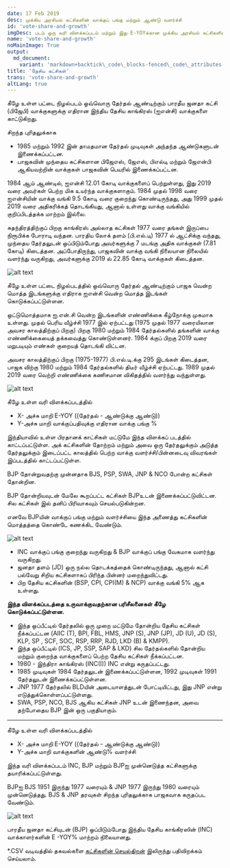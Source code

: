 ```yaml
---
date: 17 Feb 2019
desc: முக்கிய அரசியல் கட்சிகளின் வாக்குப் பங்கு மற்றும் ஆண்டு வளர்ச்சி
id: 'vote-share-and-growth'
imgDesc: படம் ஒரு வரி விளக்கப்படம் மற்றும் இது E-YOYக்கான முக்கிய அரசியல் கட்சிகளின் சதவீத வாக்குகளைப் காட்டுகிறது.
name: 'vote-share-and-growth'
noMainImage: True
output:
  md_document:
    variant: 'markdown+backtick\_code\_blocks-fenced\_code\_attributes-header\_attributes'
title: 'தேசிய கட்சிகள்'
trans: 'vote-share-and-growth'
altLang: true
---
```


கீழே உள்ள பட்டை நிழல்படம் ஒவ்வொரு தேர்தல் ஆண்டிற்கும் பாரதீய ஜனதா கட்சி
(பிஜேபி) வாக்குகளுக்கு எதிரான இந்திய தேசிய காங்கிரஸ் (ஐஎன்சி) வாக்குகளை
காட்டுகிறது.

சிறந்த புரிதலுக்காக

-   1985 மற்றும் 1992 இன் தாமதமான தேர்தல் முடிவுகள் அந்தந்த ஆண்டுகளுடன்
    இணைக்கப்பட்டன.
-   பாஜகவின் முந்தைய கட்சிகளான பிஜேஎஸ், ஜேஎஸ், பிஎல்டி மற்றும் ஜேஎன்பி
    ஆகியவற்றின் வாக்குகள் பாஜகவின் பெயரில் இணைக்கப்பட்டன.

1984 ஆம் ஆண்டில், ஐஎன்சி 12.01 கோடி வாக்குகளைப் பெற்றுள்ளது, இது 2019
வரை அவர்கள் பெற்ற மிக உயர்ந்த வாக்குகளாகும். 1984 முதல் 1998 வரை
ஐஎன்சியின் வாக்கு வங்கி 9.5 கோடி வரை குறைந்து கொண்டிருந்தது, அது 1999
முதல் 2019 வரை அதிகரிக்கத் தொடங்கியது, ஆனால் உள்ளது வாக்கு வங்கியில்
குறிப்பிடத்தக்க மாற்றம் இல்லை.

சுதந்திரத்திற்குப் பிறகு காங்கிரஸ் அல்லாத கட்சிகள் 1977 வரை தங்கள்
இருப்பை நிரூபிக்க போராடி வந்தன. பாரதிய லோக் தளம் (பி.எல்.டி) 1977 ல்
ஆட்சிக்கு வந்தது, முந்தைய தேர்தலுடன் ஒப்பிடும்போது அவர்களுக்கு 7 மடங்கு
அதிக வாக்குகள் (7.81 கோடி) கிடைத்தன. அப்போதிருந்து, பாஜகவின் வாக்கு
வங்கி நிலையான நிலையில் வளர்ந்து வருகிறது, அவர்களுக்கு 2019 ல் 22.85 கோடி
வாக்குகள் கிடைத்தன.

<img src="/blogs/vote-share-and-growth/figure-markdown/img4.png" alt="alt text" class="blogs_image">
<!-- ![](/blogs/vote-share-and-growth/figure-markdown/img4.png) -->

கீழே உள்ள பட்டை நிழல்படத்தில் ஒவ்வொரு தேர்தல் ஆண்டிற்கும் பாஜக வென்ற
மொத்த இடங்களுக்கு எதிராக ஐஎன்சி வென்ற மொத்த இடங்கள் கொடுக்கப்பட்டுள்ளன.

ஒட்டுமொத்தமாக ஐ.என்.சி வென்ற இடங்களின் எண்ணிக்கை கீழ்நோக்கு முகமாக
உள்ளது. முதல் பெரிய வீழ்ச்சி 1977 இல் ஏற்பட்டது (1975 முதல் 1977
வரையிலான அவசர காலத்திற்குப் பிறகு) பிறகு 1980 மற்றும் 1984 தேர்தல்களில்
தங்களின் வாக்கு எண்ணிக்கையைத் தக்கவைத்து கொண்டுள்ளனர். 1984 க்குப் பிறகு
2019 வரை மறுபடியும் எண்கள் குறையத் தொடங்கி விட்டன.

அவசர காலத்திற்குப் பிறகு (1975-1977) பி.எல்.டி.க்கு 295 இடங்கள்
கிடைத்தன, பாஜக விற்கு 1980 மற்றும் 1984 தேர்தல்களில் திடீர் வீழ்ச்சி
ஏற்பட்டது. 1989 முதல் 2019 வரை வெற்றி எண்ணிக்கை கணிசமான விகிதத்தில்
வளர்ந்து வந்துள்ளது.

<img src="/blogs/vote-share-and-growth/figure-markdown/img3.png" alt="alt text" class="blogs_image">
<!-- ![](/blogs/vote-share-and-growth/figure-markdown/img3.png) -->

கீழே உள்ள வரி விளக்கப்படத்தில்

-   X- அச்சு மாறி E-YOY ((தேர்தல் - ஆண்டுக்கு ஆண்டு))
-   Y-அச்சு மாறி வாக்குப்பதிவுக்கு எதிரான வாக்கு பங்கு %

இந்தியாவில் உள்ள பிரதானக் காட்சிகள் மட்டுமே இந்த விளக்கப் படத்தில் காட்டப்பட்டுள்ள. அக் கட்சிகளின் தோற்றம் மற்றும் அவை ஒரு தேர்தலுக்கும் அடுத்த தேர்தலுக்கும் இடைப்பட்ட காலத்தில் பெற்ற வாக்கு வளர்ச்சி/பின்னடைவு விவரங்கள் இப்படத்தில் காட்டப்பட்டுள்ள.

BJP தோன்றுவதற்கு முன்னதாக BJS, PSP, SWA, JNP & NCO போன்ற கட்சிகள் தோன்றின.  

BJP தோன்றியவுடன் மேலே கூறப்பட்ட கட்சிகள் BJPஉடன் இணைக்கப்பட்டுவிட்டன. சில கட்சிகள் இல் தனிப் பிரிவாகவும் செயல்படுகின்றன.

எனவே BJPயின் வாக்குப் பங்கு மற்றும் வளர்ச்சியை இந்த அணைத்து கட்சிகளின் மொத்தத்தை கொண்டே கணக்கிட வேண்டும்.

<img src="/blogs/vote-share-and-growth/figure-markdown/img1.png" alt="alt text" class="blogs_image">
<!-- ![](/blogs/vote-share-and-growth/figure-markdown/img1.png) -->

-   INC வாக்குப் பங்கு குறைந்து வருகிறது & BJP வாக்குப் பங்கு வேகமாக
    வளர்ந்து வருகிறது.
-   ஜனதா தளம் (JD) ஒரு நல்ல தொடக்கத்தைக் கொண்டிருந்தது, ஆனால் கட்சி
    பல்வேறு சிறிய கட்சிகளாகப் பிரிந்த பின்னர் மறைந்துவிட்டது.
-   பிற தேசிய கட்சிகளின் (BSP, CPI, CPI(M) & NCP) வாக்கு வங்கி 5% ஆக
    உள்ளது.

**இந்த விளக்கப்படத்தை உருவாக்குவதற்கான பரிசீலனைகள் கீழே கொடுக்கப்பட்டுள்ளன.**

-   இந்த ஒப்பீட்டில் தேர்தலில் ஒரு முறை மட்டுமே தோன்றிய தேசிய கட்சிகள்
    நீக்கப்பட்டன (AIIC (T), BPI, FBL, HMS, JNP (S), JNP (JP), JD (U), JD
    (S), KLP, SP , SCF, SOC, RSP, RRP, RJD, LKD (B) & KMPP).
-   இந்த ஒப்பீட்டில் (ICS, JP, SSP, SAP & LKD) சில தேர்தல்களில் தோன்றிய
    மற்றும் குறைந்த வாக்குகளைப் பெற்ற தேசிய கட்சிகள் நீக்கப்பட்டன.
-   1980 - இந்திரா காங்கிரஸ் (INC(I)) INC என்று கருதப்பட்டது.
-   1985 முடிவுகள் 1984 தேர்தலுடன் இணைக்கப்பட்டுள்ளன, 1992 முடிவுகள்
    1991 தேர்தலுடன் இணைக்கப்பட்டுள்ளன.
-   JNP 1977 தேர்தலில் BLDயின் அடையாளத்துடன் போட்டியிட்டது, இது JNP
    என்று எடுத்துக்கொள்ளப்பட்டுள்ளது.
-   SWA, PSP, NCO, BJS ஆகிய கட்சிகள் JNP உடன் இணைந்தன, அவை தற்போதைய BJP
    இன் ஒரு பகுதியாகும்.

------------------------------------------------------------------------

கீழே உள்ள வரி விளக்கப்படத்தில்

-   X- அச்சு மாறி E-YOY ((தேர்தல் - ஆண்டுக்கு ஆண்டு))
-   Y-அச்சு மாறி வாக்குகளின் ஆண்டு% வளர்ச்சி

இந்த வரி விளக்கப்படம் INC, BJP மற்றும் BJPஐ முன்னெடுத்த கட்சிகளுக்கு
தயாரிக்கப்பட்டுள்ளது.

BJPஐ BJS 1951 இருந்து 1977 வரையும் & JNP 1977 இருந்து 1980 வரையும்
முன்னெடுத்தது. BJS & JNP தரவுகள் சிறந்த புரிதலுக்காக பாஜகவாக கருதப்பட
வேண்டும்.

<img src="/blogs/vote-share-and-growth/figure-markdown/img2.png" alt="alt text" class="blogs_image">
<!-- ![](/blogs/vote-share-and-growth/figure-markdown/img2.png) -->

பாரதீய ஜனதா கட்சியுடன் (BJP) ஒப்பிடும்போது இந்திய தேசிய காங்கிரஸின்
(INC) வாக்காளர்களின் E -YOY% மாற்றம் நிலையானது.

\*.CSV வடிவத்தில் தகவல்களை [கட்சிகளின் செயல்திறன்](http://thedatatalks.in/datas/party_performance.csv) இலிருந்து பதிவிறக்கம் செய்யலாம்.